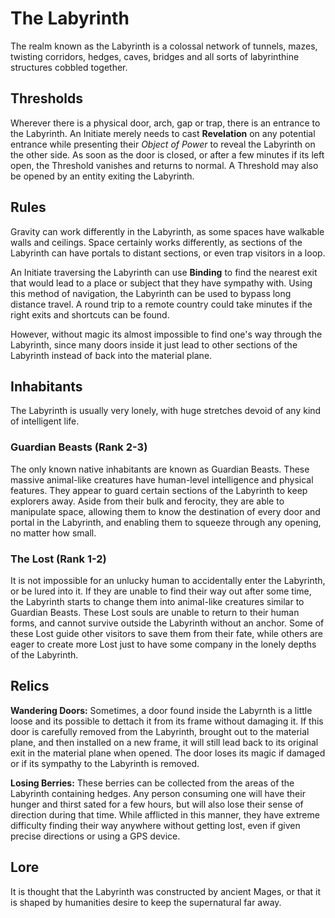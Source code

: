 # The Labyrinth

The realm known as the Labyrinth is a colossal network of tunnels, mazes, twisting corridors, hedges, caves, bridges and all sorts of labyrinthine structures cobbled together.

## Thresholds

Wherever there is a physical door, arch, gap or trap, there is an entrance to the Labyrinth.
An Initiate merely needs to cast __Revelation__ on any potential entrance while presenting their _Object of Power_ to reveal the Labyrinth on the other side.
As soon as the door is closed, or after a few minutes if its left open, the Threshold vanishes and returns to normal.
A Threshold may also be opened by an entity exiting the Labyrinth. 

## Rules

Gravity can work differently in the Labyrinth, as some spaces have walkable walls and ceilings. 
Space certainly works differently, as sections of the Labyrinth can have portals to distant sections, or even trap visitors in a loop. 

An Initiate traversing the Labyrinth can use __Binding__ to find the nearest exit that would lead to a place or subject that they have sympathy with. 
Using this method of navigation, the Labyrinth can be used to bypass long distance travel. 
A round trip to a remote country could take minutes if the right exits and shortcuts can be found. 

However, without magic its almost impossible to find one's way through the Labyrinth, since many doors inside it just lead to other sections of the Labyrinth instead of back into the material plane. 

## Inhabitants

The Labyrinth is usually very lonely, with huge stretches devoid of any kind of intelligent life. 

### Guardian Beasts (Rank 2-3)

The only known native inhabitants are known as Guardian Beasts. 
These massive animal-like creatures have human-level intelligence and physical features. 
They appear to guard certain sections of the Labyrinth to keep explorers away. 
Aside from their bulk and ferocity, they are able to manipulate space, allowing them to know the destination of every door and portal in the Labyrinth, and enabling them to squeeze through any opening, no matter how small.

### The Lost (Rank 1-2)

It is not impossible for an unlucky human to accidentally enter the Labyrinth, or be lured into it. 
If they are unable to find their way out after some time, the Labyrinth starts to change them into animal-like creatures similar to Guardian Beasts.
These Lost souls are unable to return to their human forms, and cannot survive outside the Labyrinth without an anchor. 
Some of these Lost guide other visitors to save them from their fate, while others are eager to create more Lost just to have some company in the lonely depths of the Labyrinth.

## Relics

__Wandering Doors:__ Sometimes, a door found inside the Labyrnth is a little loose and its possible to dettach it from its frame without damaging it. 
If this door is carefully removed from the Labyrinth, brought out to the material plane, and then installed on a new frame, it will still lead back to its original exit in the material plane when opened. 
The door loses its magic if damaged or if its sympathy to the Labyrinth is removed.

__Losing Berries:__ These berries can be collected from the areas of the Labyrinth containing hedges.
Any person consuming one will have their hunger and thirst sated for a few hours, but will also lose their sense of direction during that time. 
While afflicted in this manner, they have extreme difficulty finding their way anywhere without getting lost, even if given precise directions or using a GPS device. 


## Lore

It is thought that the Labyrinth was constructed by ancient Mages, or that it is shaped by humanities desire to keep the supernatural far away.



